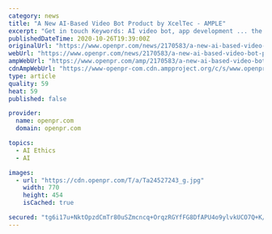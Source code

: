```yaml
---
category: news
title: "A New AI-Based Video Bot Product by XcelTec - AMPLE"
excerpt: "Get in touch Keywords: AI video bot, app development ... the extent of fulfillment & reliability with our much-appreciated customers by creating a mainstay of work ethics, and constant improvement. With immense pride and confidence, we can state that ..."
publishedDateTime: 2020-10-26T19:39:00Z
originalUrl: "https://www.openpr.com/news/2170583/a-new-ai-based-video-bot-product-by-xceltec-ample"
webUrl: "https://www.openpr.com/news/2170583/a-new-ai-based-video-bot-product-by-xceltec-ample"
ampWebUrl: "https://www.openpr.com/amp/2170583/a-new-ai-based-video-bot-product-by-xceltec-ample"
cdnAmpWebUrl: "https://www-openpr-com.cdn.ampproject.org/c/s/www.openpr.com/amp/2170583/a-new-ai-based-video-bot-product-by-xceltec-ample"
type: article
quality: 59
heat: 59
published: false

provider:
  name: openpr.com
  domain: openpr.com

topics:
  - AI Ethics
  - AI

images:
  - url: "https://cdn.openpr.com/T/a/Ta24527243_g.jpg"
    width: 770
    height: 454
    isCached: true

secured: "tg6i17u+NktOpzdCmTr80uSZmcncq+OrqzRGYfFG8DfAPU4o9ylvkUCO7Q+K/1LHev0LzRfQj0upyN+yMo3Pt1rnJQ+BDXKc04CsXWI0POm5ZT1b+JFdVxkW+s+ViRJtKwx8SKIaPQgMzofK2D59yvqjeftVIvnKrD52MaSZumU2lb+qgmkD21irhk+JVm/KveFi2RKhWssnpoVdG6xJKHJ4ywSwfqL0SAVfjfzT5cGCwgZeIAzKoYjhv/RHTIUNzzpYDquEfODSnsfbbuVgz6MgtyfeYhBZ4V9OC8pC+H6AmhBFVaicrynwn6Z7oV7XC20033OCTZAr1vH82bZwnV4+jq6QYkFWz2Iosjnw6mc=;lLWnv/FD3Vpkh/5HcvKuzw=="
---
```


